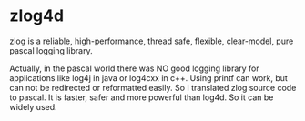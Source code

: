 # zlog4d
zlog is a reliable, high-performance, thread safe, flexible, clear-model, pure pascal logging library.

Actually, in the pascal world there was NO good logging library for applications like log4j in java or log4cxx in c++. Using printf can work, but can not be redirected or reformatted easily. So I translated zlog source code to pascal. It is faster, safer and more powerful than log4d. So it can be widely used.
